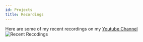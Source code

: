```yaml
---
id: Projects
title: Recordings
---
```


Here are some of my recent recordings on my [Youtube Channel](https://www.youtube.com/user/MitchellWahlmeier)
![Recent Recodings](./assets/recordings.png)

